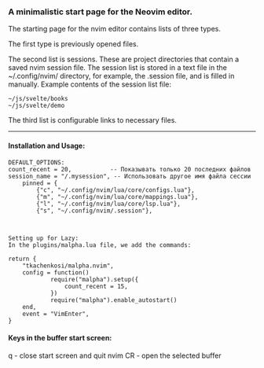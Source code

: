 ### A minimalistic start page for the Neovim editor.

The starting page for the nvim editor contains lists of three types.

The first type is previously opened files.

The second list is sessions. These are project directories that contain a saved nvim session file.
The session list is stored in a text file in the ~/.config/nvim/ directory, for example, the .session file, and is filled in manually.
Example contents of the session list file:
```
~/js/svelte/books
~/js/svelte/demo
```

The third list is configurable links to necessary files.

---
#### Installation and Usage:
```
DEFAULT_OPTIONS:
count_recent = 20,           -- Показывать только 20 последних файлов
session_name = "/.mysession", -- Использовать другое имя файла сессии
	pinned = {
		{"c", "~/.config/nvim/lua/core/configs.lua"},
		{"m", "~/.config/nvim/lua/core/mappings.lua"},
		{"l", "~/.config/nvim/lua/core/lsp.lua"},
		{"s", "~/.config/nvim/.session"},



Setting up for Lazy:
In the plugins/malpha.lua file, we add the commands:

return {
	"tkachenkosi/malpha.nvim",
	config = function()
			require("malpha").setup({
				count_recent = 15,
			})
			require("malpha").enable_autostart()
	end,
	event = "VimEnter",
}
```
#### Keys in the buffer start screen:
q      - close start screen and quit nvim
CR     - open the selected buffer
